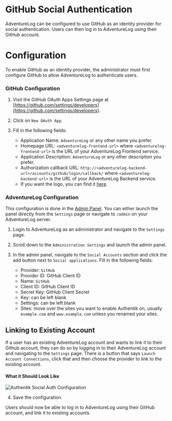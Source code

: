 # GitHub Social Authentication

AdventureLog can be configured to use GitHub as an identity provider for social authentication. Users can then log in to AdventureLog using their GitHub account.

# Configuration

To enable GitHub as an identity provider, the administrator must first configure GitHub to allow AdventureLog to authenticate users.

### GitHub Configuration

1. Visit the GitHub OAuth Apps Settings page at [https://github.com/settings/developers](https://github.com/settings/developers).
2. Click on `New OAuth App`.
3. Fill in the following fields:

   - Application Name: `AdventureLog` or any other name you prefer.
   - Homepage URL: `<adventurelog-frontend-url>` where `<adventurelog-frontend-url>` is the URL of your AdventureLog Frontend service.
   - Application Description: `AdventureLog` or any other description you prefer.
   - Authorization callback URL: `http://<adventurelog-backend-url>/accounts/github/login/callback/` where `<adventurelog-backend-url>` is the URL of your AdventureLog Backend service.
   - If you want the logo, you can find it [here](https://adventurelog.app/adventurelog.png).

### AdventureLog Configuration

This configuration is done in the [Admin Panel](../../guides/admin_panel.md). You can either launch the panel directly from the `Settings` page or navigate to `/admin` on your AdventureLog server.

1. Login to AdventureLog as an administrator and navigate to the `Settings` page.
2. Scroll down to the `Administration Settings` and launch the admin panel.
3. In the admin panel, navigate to the `Social Accounts` section and click the add button next to `Social applications`. Fill in the following fields:

   - Provider: `GitHub`
   - Provider ID: GitHub Client ID
   - Name: `GitHub`
   - Client ID: GitHub Client ID
   - Secret Key: GitHub Client Secret
   - Key: can be left blank
   - Settings: can be left blank
   - Sites: move over the sites you want to enable Authentik on, usually `example.com` and `www.example.com` unless you renamed your sites.

## Linking to Existing Account

If a user has an existing AdventureLog account and wants to link it to their Github account, they can do so by logging in to their AdventureLog account and navigating to the `Settings` page. There is a button that says `Launch Account Connections`, click that and then choose the provider to link to the existing account.

#### What it Should Look Like

![Authentik Social Auth Configuration](/github_settings.png)

4. Save the configuration.

Users should now be able to log in to AdventureLog using their GitHub account, and link it to existing accounts.

